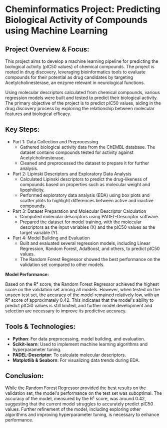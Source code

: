 # Cheminformatics Project: Predicting Biological Activity of Compounds using Machine Learning

## Project Overview & Focus:

This project aims to develop a machine learning pipeline for predicting the biological activity (pIC50 values) of chemical compounds. The project is rooted in drug discovery, leveraging bioinformatics tools to evaluate compounds for their potential as drug candidates by targeting Acetylcholinesterase, an enzyme relevant in neurological functions.

Using molecular descriptors calculated from chemical compounds, various regression models were built and tested to predict their biological activity. The primary objective of the project is to predict pIC50 values, aiding in the drug discovery process by exploring the relationship between molecular features and biological efficacy.

## Key Steps:

* Part 1: Data Collection and Preprocessing
  - Gathered biological activity data from the ChEMBL database. The dataset contains compounds tested for activity against Acetylcholinesterase.
  - Cleaned and preprocessed the dataset to prepare it for further analysis.
* Part 2: Lipinski Descriptors and Exploratory Data Analysis
  - Calculated Lipinski descriptors to predict the drug-likeness of compounds based on properties such as molecular weight and lipophilicity.
  - Performed exploratory data analysis (EDA) using box plots and scatter plots to highlight differences between active and inactive compounds.
* Part 3: Dataset Preparation and Molecular Descriptor Calculation
  - Computed molecular descriptors using PADEL-Descriptor software.
  - Prepared the dataset for model training, with the molecular descriptors as the input variables (X) and the pIC50 values as the target variable (Y).
* Part 4: Model Building and Evaluation
  - Built and evaluated several regression models, including Linear Regression, Random Forest, AdaBoost, and others, to predict pIC50 values.
  - The Random Forest Regressor showed the best performance on the validation set compared to other models.

**Model Performance:**

Based on the R² score, the Random Forest Regressor achieved the highest score on the validation set among all models. However, when tested on the unseen test set, the accuracy of the model remained relatively low, with an R² score of approximately 0.42. This indicates that the model's ability to predict pIC50 values is still limited, and further model development and selection are necessary to improve its predictive accuracy.

## Tools & Technologies:

- **Python**: For data preprocessing, model building, and evaluation.
- **Scikit-learn**: Used to implement machine learning algorithms and hyperparameter tuning.
- **PADEL-Descriptor**: To calculate molecular descriptors.
- **Matplotlib & Seaborn**: For visualizing data trends during EDA.

## Conclusion:

While the Random Forest Regressor provided the best results on the validation set, the model's performance on the test set was suboptimal. The accuracy of the model, measured by the R² score, was around 0.42, suggesting that the current model struggles to accurately predict pIC50 values. Further refinement of the model, including exploring other algorithms and improving hyperparameter tuning, is necessary to enhance performance.

